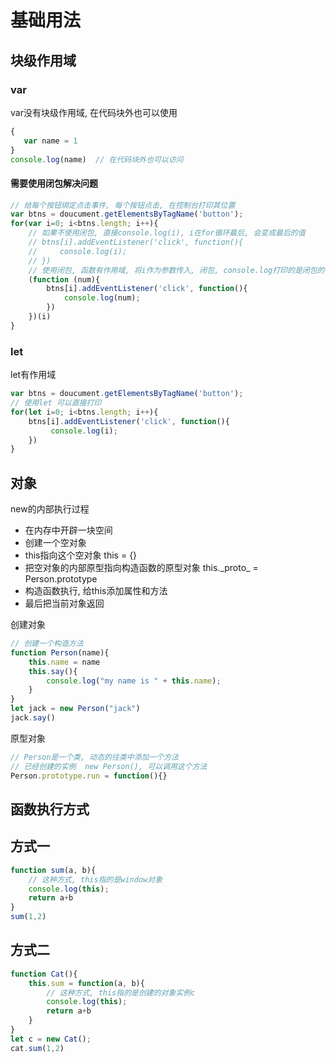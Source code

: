 # 基础用法

## 块级作用域

### var

var没有块级作用域, 在代码块外也可以使用

```js
{
   var name = 1 
}
console.log(name)  // 在代码块外也可以访问
```

#### 需要使用闭包解决问题

```js
// 给每个按钮绑定点击事件, 每个按钮点击, 在控制台打印其位置
var btns = doucument.getElementsByTagName('button');
for(var i=0; i<btns.length; i++){
    // 如果不使用闭包, 直接console.log(i), i在for循环最后, 会变成最后的值
    // btns[i].addEventListener('click', function(){
    //     console.log(i);
    // })
    // 使用闭包, 函数有作用域, 将i作为参数传入, 闭包, console.log打印的是闭包的参数
    (function (num){
        btns[i].addEventListener('click', function(){
            console.log(num);
        })
    })(i)
}
```

### let

let有作用域

```js
var btns = doucument.getElementsByTagName('button');
// 使用let 可以直接打印
for(let i=0; i<btns.length; i++){
    btns[i].addEventListener('click', function(){
         console.log(i);
    })
}
```

## 对象

new的内部执行过程

- 在内存中开辟一块空间
- 创建一个空对象
- this指向这个空对象    this = {}
- 把空对象的内部原型指向构造函数的原型对象    this.\_proto_ = Person.prototype
- 构造函数执行, 给this添加属性和方法
- 最后把当前对象返回

创建对象

```js
// 创建一个构造方法
function Person(name){
    this.name = name
    this.say(){
        console.log("my name is " + this.name);
    }
}
let jack = new Person("jack")
jack.say()
```

原型对象

```js
// Person是一个类, 动态的往类中添加一个方法
// 已经创建的实例  new Person(), 可以调用这个方法
Person.prototype.run = function(){}
```

## 函数执行方式

## 方式一

```js
function sum(a, b){
    // 这种方式, this指的是window对象
    console.log(this);
    return a+b
}
sum(1,2)
```

## 方式二

```js
function Cat(){
    this.sum = function(a, b){
        // 这种方式, this指的是创建的对象实例c
        console.log(this);
        return a+b
    }
}
let c = new Cat();
cat.sum(1,2)
```

